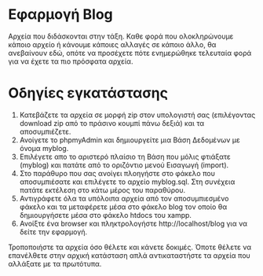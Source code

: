# Εφαρμογή Blog
Αρχεία που διδάσκονται στην τάξη.
Καθε φορά που ολοκληρώνουμε κάποιο αρχείο ή κάνουμε κάποιες αλλαγές σε κάποιο άλλο, θα ανεβαίνουν εδώ, οπότε να προσέχετε πότε ενημερώθηκε τελευταία φορά για να έχετε τα πιο πρόσφατα αρχεία.

# Οδηγίες εγκατάστασης
1. Κατεβάζετε τα αρχεία σε μορφή zip στον υπολογιστή σας  (επιλέγοντας download zip από το πράσινο κουμπί πάνω δεξιά) και τα αποσυμπιέζετε.
2. Ανοίγετε το phpmyAdmin και δημιουργείτε μια Βάση Δεδομένων με όνομα myblog.
3. Επιλέγετε απο το αριστερό πλαίσιο τη Βάση που μόλις φτιάξατε (myblog) και πατάτε από το οριζόντιο μενού Εισαγωγή (import).
4. Στο παράθυρο που σας ανοίγει πλοηγήστε στο φάκελο που αποσυμπιέσατε και επιλέγετε το αρχείο myblog.sql. Στη συνέχεια πατάτε εκτέλεση στο κάτω μέρος του παραθύρου.
5. Αντιγράφετε όλα τα υπόλοιπα αρχεία από τον αποσυμπιεσμένο φάκελο και τα μεταφέρετε μέσα στο φάκελο blog τον οποίο θα δημιουργήσετε μέσα στο φάκελο htdocs του xampp. 
6. Ανοίξτε ένα browser και πληκτρολογήστε http://localhost/blog για να δείτε την εφαρμογή.

Τροποποιήστε τα αρχεία όσο θέλετε και κάνετε δοκιμές. Όποτε θέλετε να επανέλθετε στην αρχική κατάσταση απλά αντικαταστήστε τα αρχεία που αλλάξατε με τα πρωτότυπα.

